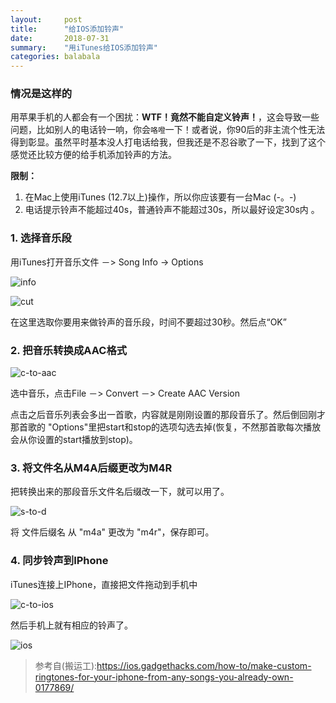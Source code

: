 ```yaml
---
layout:     post
title:      "给IOS添加铃声"
date:       2018-07-31
summary:    "用iTunes给IOS添加铃声"
categories: balabala
---
```


### 情况是这样的

用苹果手机的人都会有一个困扰：**WTF！竟然不能自定义铃声！**，这会导致一些问题，比如别人的电话铃一响，你会`咯噔`一下！或者说，你90后的非主流个性无法得到彰显。虽然平时基本没人打电话给我，但我还是不忍谷歌了一下，找到了这个感觉还比较方便的给手机添加铃声的方法。

**限制：**

1. 在Mac上使用iTunes (12.7以上)操作，所以你应该要有一台Mac  (-。-)
2. 电话提示铃声不能超过40s，普通铃声不能超过30s，所以最好设定30s内 。



###  1. 选择音乐段

  用iTunes打开音乐文件 －> Song Info -> Options 

![info](http://olq9z1vkh.bkt.clouddn.com/info.png)



![cut](http://olq9z1vkh.bkt.clouddn.com/cut.png)

在这里选取你要用来做铃声的音乐段，时间不要超过30秒。然后点“OK”

### 2. 把音乐转换成AAC格式

![c-to-aac](http://olq9z1vkh.bkt.clouddn.com/c-to-aac.png)



选中音乐，点击File  －> Convert －>  Create  AAC  Version

点击之后音乐列表会多出一首歌，内容就是刚刚设置的那段音乐了。然后倒回刚才那首歌的 "Options"里把start和stop的选项勾选去掉(恢复，不然那首歌每次播放会从你设置的start播放到stop)。

### 3. 将文件名从M4A后缀更改为M4R

把转换出来的那段音乐文件名后缀改一下，就可以用了。

![s-to-d](http://olq9z1vkh.bkt.clouddn.com/s-to-d.png)



将 文件后缀名 从 "m4a" 更改为 "m4r"，保存即可。

### 4. 同步铃声到IPhone

iTunes连接上IPhone，直接把文件拖动到手机中

![c-to-ios](http://olq9z1vkh.bkt.clouddn.com/c-to-ios.gif)



然后手机上就有相应的铃声了。

![ios](http://olq9z1vkh.bkt.clouddn.com/IMG_5102.PNG)





> 参考自(搬运工):https://ios.gadgethacks.com/how-to/make-custom-ringtones-for-your-iphone-from-any-songs-you-already-own-0177869/
